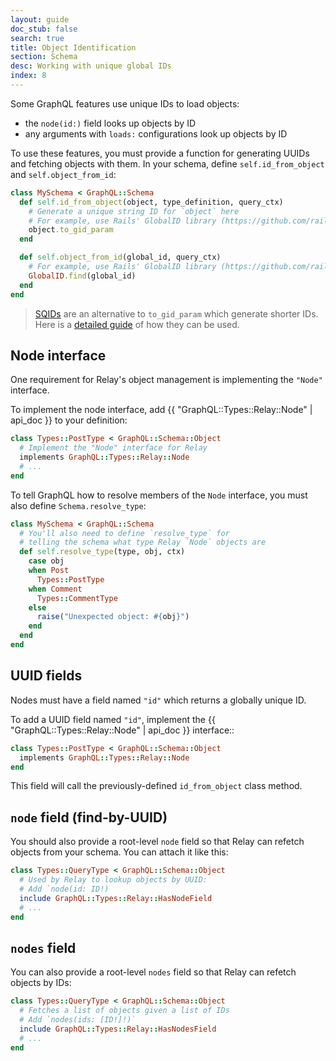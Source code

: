 ```yaml
---
layout: guide
doc_stub: false
search: true
title: Object Identification
section: Schema
desc: Working with unique global IDs
index: 8
---
```


Some GraphQL features use unique IDs to load objects:

- the `node(id:)` field looks up objects by ID
- any arguments with `loads:` configurations look up objects by ID

To use these features, you must provide a function for generating UUIDs and fetching objects with them. In your schema, define `self.id_from_object` and `self.object_from_id`:

```ruby
class MySchema < GraphQL::Schema
  def self.id_from_object(object, type_definition, query_ctx)
    # Generate a unique string ID for `object` here
    # For example, use Rails' GlobalID library (https://github.com/rails/globalid):
    object.to_gid_param
  end

  def self.object_from_id(global_id, query_ctx)
    # For example, use Rails' GlobalID library (https://github.com/rails/globalid):
    GlobalID.find(global_id)
  end
end
```

> [SQIDs](https://sqids.org/ruby) are an alternative to `to_gid_param` which generate shorter IDs. Here is a [detailed guide](https://blog.gripdev.xyz/2024/06/09/sqids-graphql-and-ruby/) of how they can be used.

## Node interface

One requirement for Relay's object management is implementing the `"Node"` interface.

To implement the node interface, add {{ "GraphQL::Types::Relay::Node" | api_doc }} to your definition:

```ruby
class Types::PostType < GraphQL::Schema::Object
  # Implement the "Node" interface for Relay
  implements GraphQL::Types::Relay::Node
  # ...
end
```

To tell GraphQL how to resolve members of the `Node` interface, you must also define `Schema.resolve_type`:

```ruby
class MySchema < GraphQL::Schema
  # You'll also need to define `resolve_type` for
  # telling the schema what type Relay `Node` objects are
  def self.resolve_type(type, obj, ctx)
    case obj
    when Post
      Types::PostType
    when Comment
      Types::CommentType
    else
      raise("Unexpected object: #{obj}")
    end
  end
end
```

## UUID fields

Nodes must have a field named `"id"` which returns a globally unique ID.

To add a UUID field named `"id"`, implement the {{ "GraphQL::Types::Relay::Node" | api_doc }} interface::

```ruby
class Types::PostType < GraphQL::Schema::Object
  implements GraphQL::Types::Relay::Node
end
```

This field will call the previously-defined `id_from_object` class method.

## `node` field (find-by-UUID)

You should also provide a root-level `node` field so that Relay can refetch objects from your schema. You can attach it like this:

```ruby
class Types::QueryType < GraphQL::Schema::Object
  # Used by Relay to lookup objects by UUID:
  # Add `node(id: ID!)
  include GraphQL::Types::Relay::HasNodeField
  # ...
end
```

## `nodes` field

You can also provide a root-level `nodes` field so that Relay can refetch objects by IDs:

```ruby
class Types::QueryType < GraphQL::Schema::Object
  # Fetches a list of objects given a list of IDs
  # Add `nodes(ids: [ID!]!)`
  include GraphQL::Types::Relay::HasNodesField
  # ...
end
```
